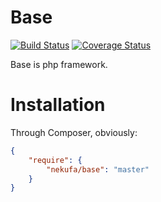 # Base
[![Build Status](https://travis-ci.org/nekufa/base.png)](https://travis-ci.org/nekufa/base)
[![Coverage Status](https://coveralls.io/repos/nekufa/base/badge.png)](https://coveralls.io/r/nekufa/base)

Base is php framework.

# Installation

Through Composer, obviously:

```json
{
    "require": {
        "nekufa/base": "master"
    }
}
```